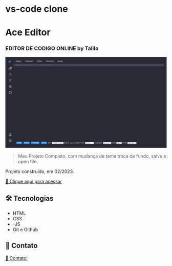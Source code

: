 # vs-code clone

#  Ace Editor
### EDITOR DE CODIGO ONLINE by Talilo
![preview](view.png)

>Meu Projeto Completo, com mudança de tema troca de fundo, salve e open file.

Projeto construído, em 02/2023.

[🔗 Clique aqui para acessar](https://talilotarlison.github.io/vscode/)


## 🛠 Tecnologias

- HTML
- CSS
- -JS
- Git e Github

## 💛 Contato

[🔗 Contato: ](https://linktr.ee/talilo.tarlison)
